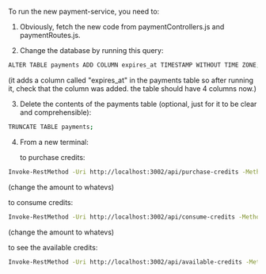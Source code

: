 To run the new payment-service, you need to:

1. Obviously, fetch the new code from paymentControllers.js and paymentRoutes.js.

2. Change the database by running this query:

```sh
ALTER TABLE payments ADD COLUMN expires_at TIMESTAMP WITHOUT TIME ZONE;
```

   (it adds a column called "expires_at" in the payments table so after running it, check that the column was added. the        table should have 4 columns now.)

3. Delete the contents of the payments table (optional, just for it to be clear and comprehensible):

```sh
TRUNCATE TABLE payments;
```

4. From a new terminal:

   to purchase credits:

```sh
Invoke-RestMethod -Uri http://localhost:3002/api/purchase-credits -Method POST -Headers @{"Content-Type"="application/json"} -Body '{"amount": 50.00}'
```
   (change the amount to whatevs)


   to consume credits:

```sh
Invoke-RestMethod -Uri http://localhost:3002/api/consume-credits -Method POST -Headers @{"Content-Type"="application/json"} -Body '{"amountToUse": 10.00}'
```
   (change the amount to whatevs)

   to see the available credits:

```sh
Invoke-RestMethod -Uri http://localhost:3002/api/available-credits -Method GET -Headers @{"Content-Type"="application/json"}
   
